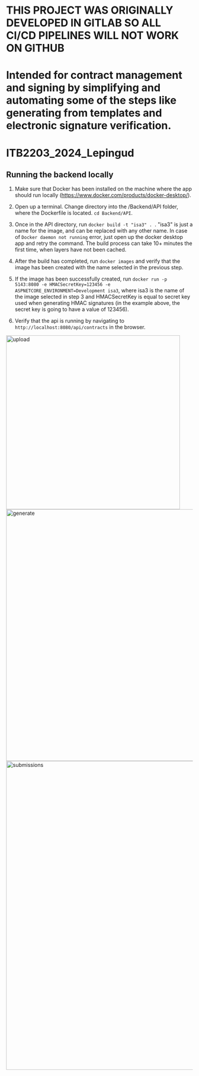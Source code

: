 # THIS PROJECT WAS ORIGINALLY DEVELOPED IN GITLAB SO ALL CI/CD PIPELINES WILL NOT WORK ON GITHUB

# Intended for contract management and signing by simplifying and automating some of the steps like generating from templates and electronic signature verification.

# ITB2203_2024_Lepingud

## Running the backend locally

1. Make sure that Docker has been installed on the machine where the app should run locally (https://www.docker.com/products/docker-desktop/).

2. Open up a terminal. Change directory into the /Backend/API folder, where the Dockerfile is located. `cd Backend/API`.

3. Once in the API directory, run `docker build -t "isa3" . `. "isa3" is just a name for the image, and can be replaced with any other name. In case of `Docker daemon not running` error, just open up the docker desktop app and retry the command. The build process can take 10+ minutes the first time, when layers have not been cached.

4. After the build has completed, run `docker images` and verify that the image has been created with the name selected in the previous step.

5. If the image has been successfully created, run `docker run -p 5143:8080 -e HMACSecretKey=123456 -e ASPNETCORE_ENVIRONMENT=Development isa3`, where isa3 is the name of the image selected in step 3 and HMACSecretKey is equal to secret key used when generating HMAC signatures (in the example above, the secret key is going to have a value of 123456).

6. Verify that the api is running by navigating to `http://localhost:8080/api/contracts` in the browser.

<img width="469" alt="upload" src="https://github.com/user-attachments/assets/aba7ae80-f659-47e3-8a5b-0bce2f49dba2" />
<img width="679" alt="generate" src="https://github.com/user-attachments/assets/81b15bc8-e38c-49a9-bd7d-b3af897fc1f7" />
<img width="833" alt="submissions" src="https://github.com/user-attachments/assets/7e2e4174-1470-4503-aadc-52713b3f0083" />
